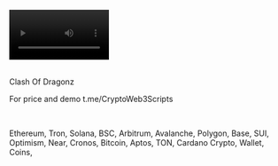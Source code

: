 <video src='https://github.com/user-attachments/assets/644e58d0-07a8-4a0c-bc69-b35e37d89ca1' width=180/><video />
<br />




<br />
Clash Of Dragonz


For price and demo
t.me/CryptoWeb3Scripts

<br />

Ethereum, Tron, Solana, BSC, Arbitrum, Avalanche, Polygon, Base, SUI, Optimism, Near, Cronos, Bitcoin, Aptos, TON, Cardano
Crypto, Wallet, Coins,
